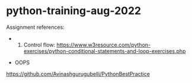 # python-training-aug-2022

Assignment references:
- 01. Control flow:
    https://www.w3resource.com/python-exercises/python-conditional-statements-and-loop-exercises.php

- OOPS

https://github.com/Avinashgurugubelli/PythonBestPractice